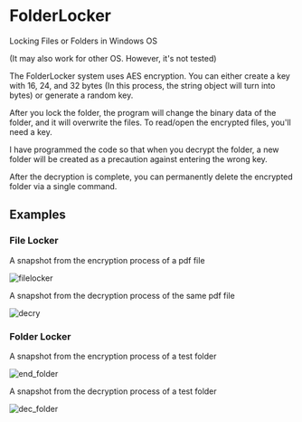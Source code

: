 # FolderLocker

Locking Files or Folders in Windows OS

(It may also work for other OS. However, it's not tested)

The FolderLocker system uses AES encryption. You can either create a key with 16, 24, and 32 bytes (In this process, the string object will turn into bytes) or generate a random key.

After you lock the folder, the program will change the binary data of the folder, and it will overwrite the files. To read/open the encrypted files, you'll need a key.

I have programmed the code so that when you decrypt the folder, a new folder will be created as a precaution against entering the wrong key.

After the decryption is complete, you can permanently delete the encrypted folder via a single command.

## Examples
### File Locker
A snapshot from the encryption process of a pdf file

![filelocker](https://user-images.githubusercontent.com/45866787/130237326-3cf06735-c1c1-449d-8fb3-a609715d0d68.png)

A snapshot from the decryption process of the same pdf file

![decry](https://user-images.githubusercontent.com/45866787/130237348-fc24783e-bb19-4d6d-9e0b-7fc72a5f3197.png)

### Folder Locker
A snapshot from the encryption process of a test folder

![end_folder](https://user-images.githubusercontent.com/45866787/130242453-90420264-c120-4430-b4f0-ccc24e9caf4b.png)

A snapshot from the decryption process of a test folder

![dec_folder](https://user-images.githubusercontent.com/45866787/130242624-7efeafe4-3606-45cb-bad4-83548d8df582.png)
